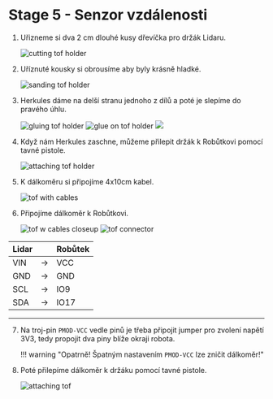 # Stage 5 - Senzor vzdálenosti

1. Uřizneme si dva 2 cm dlouhé kusy dřevíčka pro držák Lidaru.

    ![cutting tof holder](assets/stage5/cutting_tof_holder.jpg)


2. Uříznuté kousky si obrousíme aby byly krásně hladké.

    ![sanding tof holder](assets/stage5/sanding_tof_holder.jpg)


3. Herkules dáme na delší stranu jednoho z dílů a poté je slepíme do pravého úhlu.

    ![gluing tof holder](assets/stage5/gluing_tof_holder.jpg)
    ![glue on tof holder](assets/stage5/glue_on_tof_holder.jpg) ![](assets/stage5/glued_tof_holder.jpg)


4. Když nám Herkules zaschne, můžeme přilepit držák k Robůtkovi pomocí tavné pistole.

    ![attaching tof holder](assets/stage5/attaching_tof_holder.jpg)


5. K dálkoměru si připojíme 4x10cm kabel.

    ![tof with cables](assets/stage5/tof_w_cables.jpg)

6. Připojíme dálkoměr k Robůtkovi.

    ![tof w cables closeup](assets/stage5/tof_w_cables_closeup.jpg)
    ![tof connector](assets/stage5/tof_connector.jpg)

| Lidar |     | Robůtek |
| ----- | --- | ------- |
| VIN   | →   | VCC     |
| GND   | →   | GND     |
| SCL   | →   | IO9     |
| SDA   | →   | IO17    |
<hr>

7. Na troj-pin `PMOD-VCC` vedle pinů je třeba připojit jumper pro zvolení napětí 3V3, tedy propojit dva piny blíže okraji robota.

   !!! warning "Opatrně! Špatným nastavením `PMOD-VCC` lze zničit dálkoměr!"


8. Poté přilepíme dálkoměr k držáku pomocí tavné pistole.

    ![attaching tof](assets/stage5/attaching_tof.jpg)

